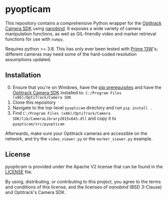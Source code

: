 pyopticam
================

This repository contains a comprehensive Python wrapper for the [Optitrack Camera SDK](https://optitrack.com/software/camera-sdk/) using [nanobind](https://github.com/wjakob/nanobind).  It exposes a wide variety of camera manipulation functions, as well as GIL-friendly video and marker retrieval functions for use with `numpy`.

Requires python >= 3.8.   This has only ever been tested with [Prime 13W](https://optitrack.com/cameras/prime-13w/)'s; different cameras may need some of the hard-coded resolution assumptions updated.

Installation
------------

0. Ensure that you're on Windows, have the [pip prerequisites](https://github.com/leapmotion/pyopticam/blob/main/pyproject.toml) and have the [Optitrack Camera SDK](https://optitrack.com/software/camera-sdk/) installed to: `C:/Program Files (x86)/OptiTrack/Camera SDK`
1. Clone this repository
2. Navigate to the top-level `pyopticam` directory and run `pip install .`
3. Find `C:/Program Files (x86)/OptiTrack/Camera SDK/lib/CameraLibrary2015x64S.dll` and copy it to `pyopticam/src/pyopticam`

Afterwards, make sure your Optitrack cameras are accessible on the network, and try the `video_viewer.py` or the `marker_viewer.py` example.

License
-------

_pyopticam_ is provided under the Apache V2 license that can be found in the [LICENSE](./LICENSE) file. 

By using, distributing, or contributing to this project, you agree to the terms and conditions of this license, and the licenses of _nanobind_ (BSD 3-Clause) and Optitrack's Camera SDK.
